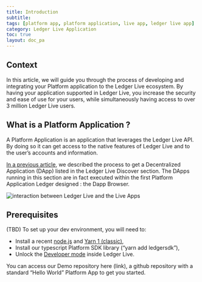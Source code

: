 ```yaml
---
title: Introduction
subtitle:
tags: [platform app, platform application, live app, ledger live app]
category: Ledger Live Application
toc: true
layout: doc_pa
---
```




## Context


In this article, we will guide you through the process of developing and integrating your Platform application to the Ledger Live ecosystem. By having your application supported in Ledger Live, you increase the security and ease of use for your users, while simultaneously having access to over 3 million Ledger Live users.

## What is a Platform Application ?

A Platform Application is an application that leverages the Ledger Live API. By doing so it can get access to the native features of Ledger Live and to the user’s accounts and information.

[In a previous article](https://developers.ledger.com/docs/dapp/introduction/), we described the process to get a Decentralized Application (DApp) listed in the Ledger Live Discover section. The DApps running in this section are in fact executed within the first Platform Application Ledger designed : the Dapp Browser.

![interaction between Ledger Live and the Live Apps](../images/ledger_live_interaction_live_apps.png "interaction between Ledger Live and the Live Apps")

## Prerequisites

(TBD) To set up your dev environment, you will need to:
- Install a recent [node.js](https://nodejs.org/) and [Yarn 1 (classic)](https://classic.yarnpkg.com/lang/en/),
- Install our typescript Platform SDK library (“yarn add ledgersdk”),
- Unlock the [Developer mode](../developer-mode) inside Ledger Live.

You can access our Demo repository here (link), a github repository with a standard “Hello World” Platform App to get you started.
